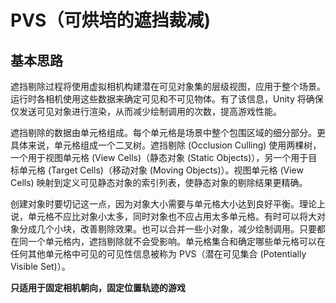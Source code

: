 # PVS（可烘培的遮挡裁减\)

## 基本思路

遮挡剔除过程将使用虚拟相机构建潜在可见对象集的层级视图，应用于整个场景。运行时各相机使用这些数据来确定可见和不可见物体。有了该信息，Unity 将确保仅发送可见对象进行渲染，从而减少绘制调用的次数，提高游戏性能。

遮挡剔除的数据由单元格组成。每个单元格是场景中整个包围区域的细分部分。更具体来说，单元格组成一个二叉树。遮挡剔除 \(Occlusion Culling\) 使用两棵树，一个用于视图单元格 \(View Cells\)（静态对象 \(Static Objects\)），另一个用于目标单元格 \(Target Cells\)（移动对象 \(Moving Objects\)）。视图单元格 \(View Cells\) 映射到定义可见静态对象的索引列表，使静态对象的剔除结果更精确。

创建对象时要切记这一点，因为对象大小需要与单元格大小达到良好平衡。理论上说，单元格不应比对象小太多，同时对象也不应占用太多单元格。有时可以将大对象分成几个小块，改善剔除效果。也可以合并一些小对象，减少绘制调用。只要都在同一个单元格内，遮挡剔除就不会受影响。单元格集合和确定哪些单元格可以在任何其他单元格中可见的可见性信息被称为 PVS（潜在可见集合 \(Potentially Visible Set\)）。

**只适用于固定相机朝向，固定位置轨迹的游戏**

